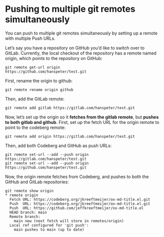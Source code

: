 # Pushing to multiple git remotes simultaneously

You can push to multiple git remotes simultaneously by setting up a remote with multiple Push URLs.

Let’s say you have a repository on GitHub you’d like to switch over to GitLab. Currently, the local checkout of the repository has a remote named origin, which points to the repository on GitHub:

```
git remote get-url origin
https://github.com/hanspeter/test.git
```

First, rename the origin to github:

```
git remote rename origin github
```

Then, add the GitLab remote:

```
git remote add gitlab https://gitlab.com/hanspeter/test.git
```

Now, let’s set up the origin so it **fetches from the gitlab remote**, but **pushes to both gitlab and github**. First, set up the fetch URL for the origin remote to point to the codeberg remote:

```
git remote add origin https://gitlab.com/hanspeter/test.git
```

Then, add both Codeberg and GitHub as push URLs:

```
git remote set-url --add --push origin https://gitlab.com/hanspeter/test.git
git remote set-url --add --push origin https://github.com/hanspeter/test.git
```

Now, the origin remote fetches from Codeberg, and pushes to both the GitHub and GitLab repositories:

```
git remote show origin
* remote origin
  Fetch URL: https://codeberg.org/jkreeftmeijer/ox-md-title.el.git
  Push  URL: https://codeberg.org/jkreeftmeijer/ox-md-title.el.git
  Push  URL: https://github.com/jeffkreeftmeijer/ox-md-title.el
  HEAD branch: main
  Remote branch:
    main new (next fetch will store in remotes/origin)
  Local ref configured for 'git push':
    main pushes to main (up to date)
```
